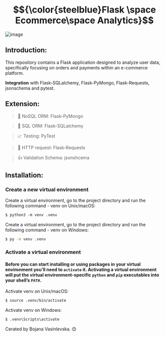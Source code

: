 # $${\color{steelblue}Flask \space Ecommerce\space Analytics}$$

![image](https://www.educative.io/v2api/editorpage/6196871006519296/image/6316021754363904)

## Introduction: 

This repository contains a Flask application designed to analyze user data, specifically focusing on orders and payments within an e-commerce platform.

**Integration** with Flask-SQLalchemy, Flask-PyMongo, Flask-Requests, jsonschema and pytest.

## Extension:

   > :postbox: NoSQL ORM: Flask-PyMongo 

   > :file_folder: SQL ORM: Flask-SQLalchemy 

   > :chart_with_upwards_trend: Testing: PyTest

   > :incoming_envelope: HTTP request: Flask-Requests 

   > :thumbsup: Validation Schema: jsonshcema



## Installation:

### Create a new virtual environment

Create a virtual environment, go to the project directory and run the following command - venv on Unix/macOS:

```markdown
$ python3 -m venv .venv
```

Create a virtual environment, go to the project directory and run the following command - venv on Windows:

```bash
$ py -m venv .venv
```
### Activate a virtual environment

#### Before you can start installing or using packages in your virtual environment you’ll need to `activate` it. Activating a virtual environment will put the virtual environment-specific `python` and `pip` executables into your shell’s `PATH`.

Activate venv on Unix/macOS:

```markdown
$ source .venv/bin/activate
```
Activate venv on Windows:

```markdown
$ .venv\Scripts\activate
```


Cerated by Bojana Vasinlevska. 😊

